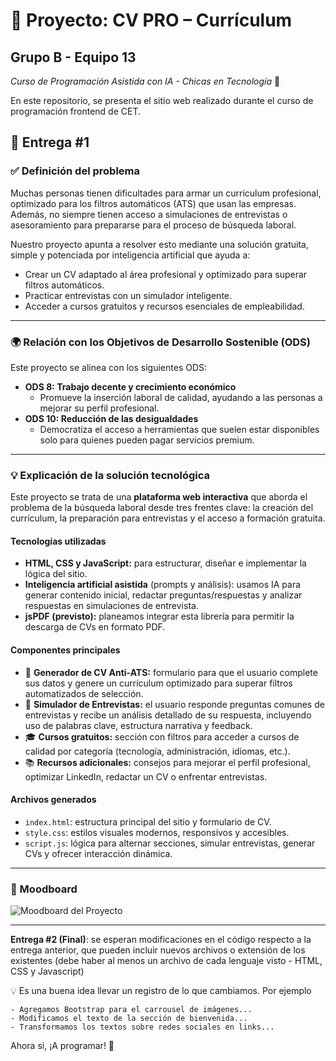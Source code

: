 # 💼 Proyecto: CV PRO – Currículum
## Grupo B - Equipo 13
_Curso de Programación Asistida con IA - Chicas en Tecnología_ 🚀

En este repositorio, se presenta el sitio web realizado durante el curso de programación frontend de CET.


## 📄 Entrega #1

### ✅ Definición del problema

Muchas personas tienen dificultades para armar un currículum profesional, optimizado para los filtros automáticos (ATS) que usan las empresas. Además, no siempre tienen acceso a simulaciones de entrevistas o asesoramiento para prepararse para el proceso de búsqueda laboral.

Nuestro proyecto apunta a resolver esto mediante una solución gratuita, simple y potenciada por inteligencia artificial que ayuda a:

- Crear un CV adaptado al área profesional y optimizado para superar filtros automáticos.
- Practicar entrevistas con un simulador inteligente.
- Acceder a cursos gratuitos y recursos esenciales de empleabilidad.

---

### 🌍 Relación con los Objetivos de Desarrollo Sostenible (ODS)

Este proyecto se alinea con los siguientes ODS:

- **ODS 8: Trabajo decente y crecimiento económico**
  - Promueve la inserción laboral de calidad, ayudando a las personas a mejorar su perfil profesional.
- **ODS 10: Reducción de las desigualdades**
  - Democratiza el acceso a herramientas que suelen estar disponibles solo para quienes pueden pagar servicios premium.

---

### 💡 Explicación de la solución tecnológica

Este proyecto se trata de una **plataforma web interactiva** que aborda el problema de la búsqueda laboral desde tres frentes clave: la creación del currículum, la preparación para entrevistas y el acceso a formación gratuita.

#### Tecnologías utilizadas

- **HTML, CSS y JavaScript:** para estructurar, diseñar e implementar la lógica del sitio.
- **Inteligencia artificial asistida** (prompts y análisis): usamos IA para generar contenido inicial, redactar preguntas/respuestas y analizar respuestas en simulaciones de entrevista.
- **jsPDF (previsto):** planeamos integrar esta librería para permitir la descarga de CVs en formato PDF.

#### Componentes principales

- 📄 **Generador de CV Anti-ATS:** formulario para que el usuario complete sus datos y genere un currículum optimizado para superar filtros automatizados de selección.
- 💼 **Simulador de Entrevistas:** el usuario responde preguntas comunes de entrevistas y recibe un análisis detallado de su respuesta, incluyendo uso de palabras clave, estructura narrativa y feedback.
- 🎓 **Cursos gratuitos:** sección con filtros para acceder a cursos de calidad por categoría (tecnología, administración, idiomas, etc.).
- 📚 **Recursos adicionales:** consejos para mejorar el perfil profesional, optimizar LinkedIn, redactar un CV o enfrentar entrevistas.

#### Archivos generados

- `index.html`: estructura principal del sitio y formulario de CV.
- `style.css`: estilos visuales modernos, responsivos y accesibles.
- `script.js`: lógica para alternar secciones, simular entrevistas, generar CVs y ofrecer interacción dinámica.

---

### 🎨 Moodboard

![Moodboard del Proyecto](https://drive.google.com/drive/folders/1QGmzWopz6SZIW31iCaTk5dl_QJeDA2qc?usp=drive_link)

---



**Entrega #2 (Final)**: se esperan modificaciones en el código respecto a la entrega anterior, que pueden incluir nuevos archivos o extensión de los existentes (debe haber al menos un archivo de cada lenguaje visto - HTML, CSS y Javascript)

💡 Es una buena idea llevar un registro de lo que cambiamos. Por ejemplo
```
- Agregamos Bootstrap para el carrousel de imágenes...
- Modificamos el texto de la sección de bienvenida...
- Transformamos los textos sobre redes sociales en links...
```

Ahora si, ¡A programar! 🚀


[^1]: Los Objetivos de Desarrollo Sostenible u Objetivos Globales, también conocidos como Agenda 2030, son 17 objetivos globales interconectados diseñados para ser un «plan para lograr un futuro mejor y más sostenible para todos». Más información en https://www.un.org/sustainabledevelopment/es/objetivos-de-desarrollo-sostenible/
